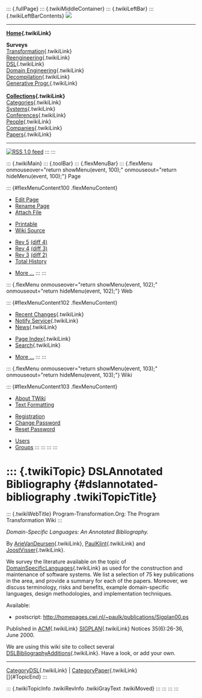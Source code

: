 ::: {.fullPage}
::: {.twikiMiddleContainer}
::: {.twikiLeftBar}
::: {.twikiLeftBarContents}
![](../pub/transformation.gif)

------------------------------------------------------------------------

**[Home](WebHome){.twikiLink}**

**Surveys**\
[Transformation](ProgramTransformation){.twikiLink}\
[Reengineering](ReengineeringWiki){.twikiLink}\
[DSL](DomainSpecificLanguages){.twikiLink}\
[Domain Engineering](DomainEngineering){.twikiLink}\
[Decompilation](DeCompilation){.twikiLink}\
[Generative Progr.](GenerativeProgrammingWiki){.twikiLink}\
\
**[Collections](CategoryCollection){.twikiLink}**\
[Categories](CategoryCategory){.twikiLink}\
[Systems](TransformationSystems){.twikiLink}\
[Conferences](TransformationConferences){.twikiLink}\
[People](TransformationPeople){.twikiLink}\
[Companies](TransformationCompanies){.twikiLink}\
[Papers](CategoryPaper){.twikiLink}

------------------------------------------------------------------------

[![](../pub/rss.gif "RSS 1.0 feed")](WebRss@skin=rss)
:::
:::

::: {.twikiMain}
::: {.toolBar}
::: {.flexMenuBar}
::: {.flexMenu onmouseover="return showMenu(event, 100);" onmouseout="return hideMenu(event, 100);"}
Page

::: {#flexMenuContent100 .flexMenuContent}
-   [Edit
    Page](http://www.program-transformation.org/edit/Transform/DSLAnnotatedBibliography?t=1536826281)
-   [Rename
    Page](http://www.program-transformation.org/rename/Transform/DSLAnnotatedBibliography)
-   [Attach
    File](http://www.program-transformation.org/attach/Transform/DSLAnnotatedBibliography)

<!-- -->

-   [Printable](http://www.program-transformation.org/view/Transform/DSLAnnotatedBibliography?skin=print.pattern)
-   [Wiki
    Source](http://www.program-transformation.org/view/Transform/DSLAnnotatedBibliography?skin=text&raw=on&contenttype=text/plain)

<!-- -->

-   [Rev
    5](http://www.program-transformation.org/view/Transform/DSLAnnotatedBibliography?rev=1.5)
    [(diff 4)](http://www.program-transformation.org/rdiff/Transform/DSLAnnotatedBibliography?rev1=1.5&rev2=1.4)
-   [Rev
    4](http://www.program-transformation.org/view/Transform/DSLAnnotatedBibliography?rev=1.4)
    [(diff 3)](http://www.program-transformation.org/rdiff/Transform/DSLAnnotatedBibliography?rev1=1.4&rev2=1.3)
-   [Rev
    3](http://www.program-transformation.org/view/Transform/DSLAnnotatedBibliography?rev=1.3)
    [(diff 2)](http://www.program-transformation.org/rdiff/Transform/DSLAnnotatedBibliography?rev1=1.3&rev2=1.2)
-   [Total
    History](http://www.program-transformation.org/rdiff/Transform/DSLAnnotatedBibliography)

<!-- -->

-   [More
    \...](http://www.program-transformation.org/oops/Transform/DSLAnnotatedBibliography?template=oopsmore&param1=1.5&param2=1.5)
:::
:::

::: {.flexMenu onmouseover="return showMenu(event, 102);" onmouseout="return hideMenu(event, 102);"}
Web

::: {#flexMenuContent102 .flexMenuContent}
-   [Recent Changes](WebChanges){.twikiLink}
-   [Notify Service](WebNotify){.twikiLink}
-   [News](WebNews){.twikiLink}

<!-- -->

-   [Page Index](WebIndex){.twikiLink}
-   [Search](WebSearch){.twikiLink}

<!-- -->

-   [More
    \...](http://www.program-transformation.org/oops/Transform/DSLAnnotatedBibliography?template=oopsmore&param1=1.5&param2=1.5)
:::
:::

::: {.flexMenu onmouseover="return showMenu(event, 103);" onmouseout="return hideMenu(event, 103);"}
Wiki

::: {#flexMenuContent103 .flexMenuContent}
-   [About
    TWiki](http://www.program-transformation.org/view/TWiki/WebHome)
-   [Text
    Formatting](http://www.program-transformation.org/view/TWiki/TextFormattingRules)

<!-- -->

-   [Registration](http://www.program-transformation.org/view/TWiki/TWikiRegistration)
-   [Change
    Password](http://www.program-transformation.org/view/TWiki/ChangePassword)
-   [Reset
    Password](http://www.program-transformation.org/view/TWiki/ResetPassword)

<!-- -->

-   [Users](http://www.program-transformation.org/view/Main/TWikiUsers)
-   [Groups](http://www.program-transformation.org/view/Main/TWikiGroups)
:::
:::
:::
:::

::: {.twikiTopic}
DSLAnnotated Bibliography {#dslannotated-bibliography .twikiTopicTitle}
=========================

::: {.twikiWebTitle}
Program-Transformation.Org: The Program Transformation Wiki
:::

*Domain-Specific Languages: An Annotated Bibliography.*

By [ArieVanDeursen](ArieVanDeursen){.twikiLink},
[PaulKlint](PaulKlint){.twikiLink} and
[JoostVisser](JoostVisser){.twikiLink}.

We survey the literature available on the topic of
[DomainSpecificLanguages](DomainSpecificLanguages){.twikiLink} as used
for the construction and maintenance of software systems. We list a
selection of 75 key publications in the area, and provide a summary for
each of the papers. Moreover, we discuss terminology, risks and
benefits, example domain-specific languages, design methodologies, and
implementation techniques.

Available:

-   postscript:
    <http://homepages.cwi.nl/~paulk/publications/Sigplan00.ps>

Published in [ACM](ACM){.twikiLink} [SIGPLAN](SIGPLAN){.twikiLink}
Notices 35(6):26-36, June 2000.

We are using this wiki site to collect several
[DSLBibliographyAdditions](DSLBibliographyAdditions){.twikiLink}. Have a
look, or add your own.

------------------------------------------------------------------------

[CategoryDSL](CategoryDSL){.twikiLink} \|
[CategoryPaper](CategoryPaper){.twikiLink}\
[]{#TopicEnd}
:::

::: {.twikiTopicInfo .twikiRevInfo .twikiGrayText .twikiMoved}
:::
:::
:::
:::
